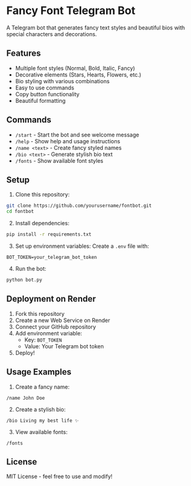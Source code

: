 # Fancy Font Telegram Bot

A Telegram bot that generates fancy text styles and beautiful bios with special characters and decorations.

## Features

- Multiple font styles (Normal, Bold, Italic, Fancy)
- Decorative elements (Stars, Hearts, Flowers, etc.)
- Bio styling with various combinations
- Easy to use commands
- Copy button functionality
- Beautiful formatting

## Commands

- `/start` - Start the bot and see welcome message
- `/help` - Show help and usage instructions
- `/name <text>` - Create fancy styled names
- `/bio <text>` - Generate stylish bio text
- `/fonts` - Show available font styles

## Setup

1. Clone this repository:
```bash
git clone https://github.com/yourusername/fontbot.git
cd fontbot
```

2. Install dependencies:
```bash
pip install -r requirements.txt
```

3. Set up environment variables:
Create a `.env` file with:
```
BOT_TOKEN=your_telegram_bot_token
```

4. Run the bot:
```bash
python bot.py
```

## Deployment on Render

1. Fork this repository
2. Create a new Web Service on Render
3. Connect your GitHub repository
4. Add environment variable:
   - Key: `BOT_TOKEN`
   - Value: Your Telegram bot token
5. Deploy!

## Usage Examples

1. Create a fancy name:
```
/name John Doe
```

2. Create a stylish bio:
```
/bio Living my best life ✨
```

3. View available fonts:
```
/fonts
```

## License

MIT License - feel free to use and modify! 